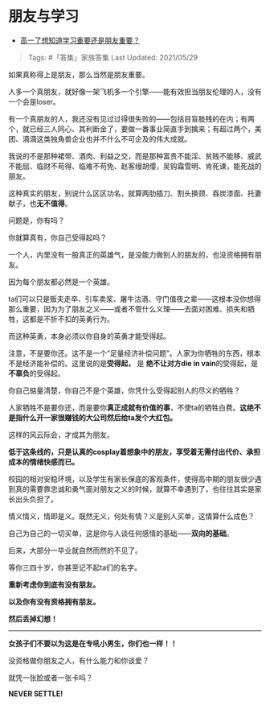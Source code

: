 # 朋友与学习

- [高一了想知道学习重要还是朋友重要？](https://www.zhihu.com/question/391409227/answer/1290578925)

>Tags: #「答集」家族答集
>Last Updated: 2021/05/29

如果真称得上是朋友，那么当然是朋友重要。

人多一个真朋友，就好像一架飞机多一个引擎——能有效担当朋友伦理的人，没有一个会是loser。

有一个真朋友的人，我还没有见过过得很失败的——包括目盲肢残的在内；有两个，就已经三人同心、其利断金了，要做一番事业简直手到擒来；有超过两个，美团、滴滴这类独角兽企业也并不什么不可企及的伟大成就。

我说的不是那种裙带、酒肉、利益之交，而是那种富贵不能淫、贫贱不能移、威武不能屈、临财不苟得、临难不苟免、赵客缦胡缨，吴钩霜雪明、肯死谏，能死战的朋友。

这种真实的朋友，别说什么区区功名，就算两肋插刀、割头换颈、吞炭漆面、托妻献子，也**无不值得**。

问题是，你有吗？

你就算真有，你自己受得起吗？

一个人，内里没有一股真正的英雄气，是没能力做别人的朋友的，也没资格拥有朋友。

因为每个朋友都必然是一个英雄。

ta们可以只是贩夫走卒、引车卖浆、屠牛沽酒、守门值夜之辈——这根本没你想得那么重要，因为为了朋友之义——或者不管什么义理——去面对困难、损失和牺牲，这都是不折不扣的英勇行为。

而这种英勇，本身必须以你自身的英勇才能受得起。

注意，不是要你还。这不是一个“足量经济补偿问题”。人家为你牺牲的东西，根本不是经济能补偿的。这里说的是**受得起，** 是 **绝不让对方die in vain**的受得起，是**不辜负**的受得起。

你自己掂量清楚，你自己不是个英雄，你凭什么受得起别人的尽义的牺牲？

人家牺牲不是要你还，而是要你**真正成就有价值的事**，不使ta的牺牲白费。**这绝不是指什么开一家很赚钱的大公司然后给ta发个大红包。**

这样的风云际会，才成其为朋友。

**低于这条线的，只是认真的cosplay着想象中的朋友，享受着无需付出代价、承担成本的情绪快感而已。**

校园的相对安稳环境，以及学生有家长保底的客观条件，使得高中期的朋友很少遇到真的需要靠忠诚和勇气面对朋友之义的时候，就算不幸遇到了，也往往其实是家长出头负担了。

情义情义，情即是义。既然无义，何处有情？义是别人买单，这情算什么成色？

自己为自己的一切买单，这是你与人谈任何感情的基础——**双向的基础**。

  

后来，大部分一毕业就自然而然的不见了。

等你三四十岁，你甚至记不起ta们的名字。

  

**重新考虑你到底有没有朋友。**

**以及你有没有资格拥有朋友。**

**然后丢掉幻想！**

---

**女孩子们不要以为这是在专吼小男生，你们也一样！！**

没资格做你朋友之人，有什么能力和你谈爱？

就凭一张脸或者一张卡吗？

**NEVER SETTLE!**